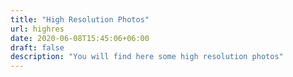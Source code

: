 ```yaml
---
title: "High Resolution Photos"
url: highres
date: 2020-06-08T15:45:06+06:00
draft: false
description: "You will find here some high resolution photos"
---
```

